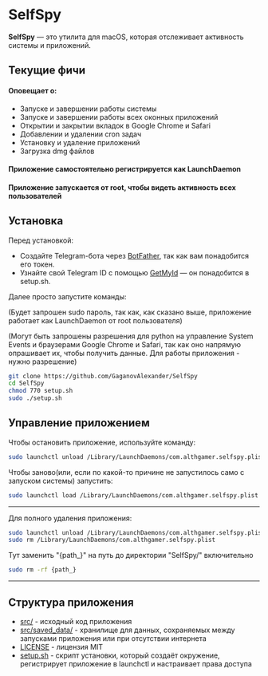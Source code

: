 # SelfSpy
**SelfSpy** — это утилита для macOS, которая отслеживает активность системы и приложений.

## Текущие фичи
#### Оповещает о:
- Запуске и завершении работы системы
- Запуске и завершении работы всех оконных приложений
- Открытии и закрытии вкладок в Google Chrome и Safari
- Добавлении и удалении cron задач
- Установку и удаление приложений
- Загрузка dmg файлов
#### Приложение самостоятельно регистрируется как LaunchDaemon
#### Приложение запускается от root, чтобы видеть активность всех пользователей

## Установка
Перед установкой:
- Создайте Telegram-бота через [BotFather](https://t.me/BotFather), так как вам понадобится его токен.
- Узнайте свой Telegram ID с помощью [GetMyId](https://t.me/getmyid_bot) — он понадобится в setup.sh.

Далее просто запустите команды:

(Будет запрошен sudo пароль, так как, как сказано выше, приложение работает как LaunchDaemon от root пользователя)

(Могут быть запрошены разрешения для python на управление System Events и браузерами Google Chrome и Safari, так как оно напрямую опрашивает их, чтобы получить данные. Для работы приложения - нужно разрешение)
```sh
git clone https://github.com/GaganovAlexander/SelfSpy
cd SelfSpy
chmod 770 setup.sh
sudo ./setup.sh
```

## Управление приложением
Чтобы остановить приложение, используйте команду:
```sh
sudo launchctl unload /Library/LaunchDaemons/com.althgamer.selfspy.plist
```
Чтобы заново(или, если по какой-то причине не запустилось само с запуском системы) запустить:
```sh
sudo launchctl load /Library/LaunchDaemons/com.althgamer.selfspy.plist
```
---
Для полного удаления приложения:
```sh
sudo launchctl unload /Library/LaunchDaemons/com.althgamer.selfspy.plist
sudo rm /Library/LaunchDaemons/com.althgamer.selfspy.plist
```
Тут заменить "{path_}" на путь до директории "SelfSpy/" включительно
```sh
sudo rm -rf {path_}
```
---

## Структура приложения
- [src/](https://github.com/GaganovAlexander/SelfSpy/blob/main/src) - исходный код приложения
- [src/saved_data/](https://github.com/GaganovAlexander/SelfSpy/blob/main/src/saved_data) - хранилище для данных, сохраняемых между запусками приложения или при отсутствии интернета
- [LICENSE](https://github.com/GaganovAlexander/SelfSpy/blob/main/LICENSE) - лицензия MIT
- [setup.sh](https://github.com/GaganovAlexander/SelfSpy/blob/main/setup.sh) - скрипт установки, который создаёт окружение, регистрирует приложение в launchctl и настраивает права доступа  